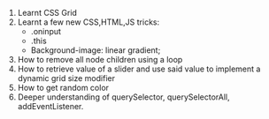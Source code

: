 1) Learnt CSS Grid
2) Learnt a few new CSS,HTML,JS tricks:
    - .oninput
    - .this
    - Background-image: linear gradient;
3) How to remove all node children using a loop
4) How to retrieve value of a slider and use said value to implement a dynamic grid size modifier
5) How to get random color
6) Deeper understanding of querySelector, querySelectorAll, addEventListener.